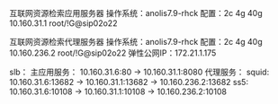 互联网资源检索应用服务器
操作系统：anolis7.9-rhck
配置：2c 4g 40g 
10.160.31.1 root/!G@sip02o22

互联网资源检索代理服务器
操作系统：anolis7.9-rhck
配置：2c 4g 40g 
10.160.236.2 root/!G@sip02o22
弹性公网IP：172.21.1.175

slb：
主应用服务：
	10.160.31.6:80 -> 10.160.31.1:8080
代理服务：
	squid: 
		10.160.31.6:13682 -> 10.160.31.1:13682 -> 10.160.236.2:13682
	ss5:
		10.160.31.6:10108 -> 10.160.31.1:10108 -> 10.160.236.2:10108